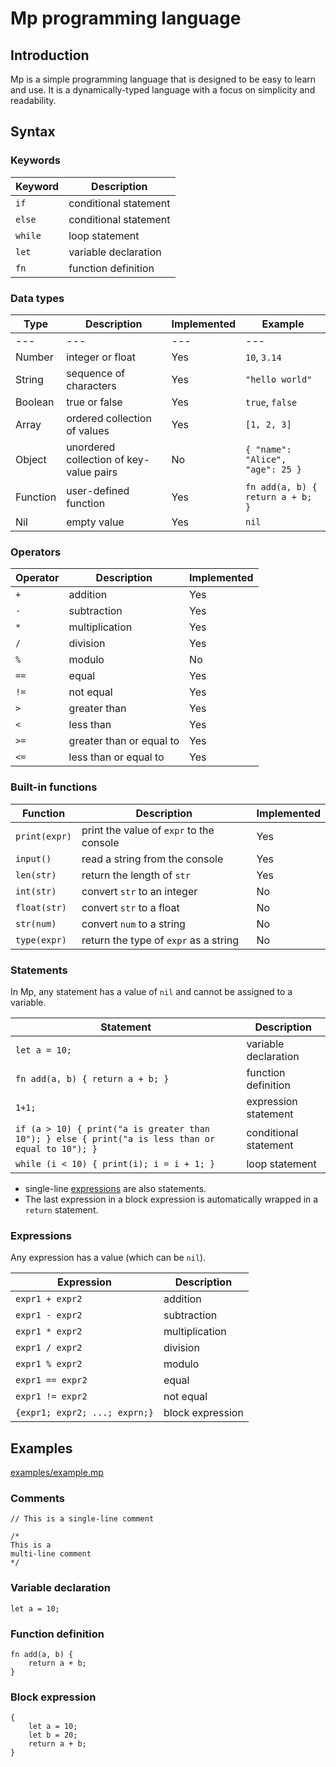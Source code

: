 # Mp programming language

## Introduction

Mp is a simple programming language that is designed to be easy to learn and
use. It is a dynamically-typed language with a focus on simplicity and
readability.

## Syntax

### Keywords

| Keyword | Description           |
| ------- | --------------------- |
| `if`    | conditional statement |
| `else`  | conditional statement |
| `while` | loop statement        |
| `let`   | variable declaration  |
| `fn`    | function definition   |

### Data types

| Type     | Description                             | Implemented | Example                          |
| -------- | --------------------------------------- | ----------- | -------------------------------- |
| ---      | ---                                     | ---         | ---                              |
| Number   | integer or float                        | Yes         | `10`, `3.14`                     |
| String   | sequence of characters                  | Yes         | `"hello world"`                  |
| Boolean  | true or false                           | Yes         | `true`, `false`                  |
| Array    | ordered collection of values            | Yes         | `[1, 2, 3]`                      |
| Object   | unordered collection of key-value pairs | No          | `{ "name": "Alice", "age": 25 }` |
| Function | user-defined function                   | Yes         | `fn add(a, b) { return a + b; }` |
| Nil      | empty value                             | Yes         | `nil`                            |

### Operators

| Operator | Description              | Implemented |
| -------- | ------------------------ | ----------- |
| `+`      | addition                 | Yes         |
| `-`      | subtraction              | Yes         |
| `*`      | multiplication           | Yes         |
| `/`      | division                 | Yes         |
| `%`      | modulo                   | No          |
| `==`     | equal                    | Yes         |
| `!=`     | not equal                | Yes         |
| `>`      | greater than             | Yes         |
| `<`      | less than                | Yes         |
| `>=`     | greater than or equal to | Yes         |
| `<=`     | less than or equal to    | Yes         |

### Built-in functions

| Function      | Description                              | Implemented |
| ------------- | ---------------------------------------- | ----------- |
| `print(expr)` | print the value of `expr` to the console | Yes         |
| `input()`     | read a string from the console           | Yes         |
| `len(str)`    | return the length of `str`               | Yes         |
| `int(str)`    | convert `str` to an integer              | No          |
| `float(str)`  | convert `str` to a float                 | No          |
| `str(num)`    | convert `num` to a string                | No          |
| `type(expr)`  | return the type of `expr` as a string    | No          |

### Statements

In Mp, any statement has a value of `nil` and cannot be assigned to a variable.

| Statement                                                                                         | Description           |
| ------------------------------------------------------------------------------------------------- | --------------------- |
| `let a = 10;`                                                                                     | variable declaration  |
| `fn add(a, b) { return a + b; }`                                                                  | function definition   |
| `1+1;`                                                                                            | expression statement  |
| `if (a > 10) { print("a is greater than 10"); } else { print("a is less than or equal to 10"); }` | conditional statement |
| `while (i < 10) { print(i); i = i + 1; }`                                                         | loop statement        |

- single-line [expressions](#Expressions) are also statements.
- The last expression in a block expression is automatically wrapped in a
  `return` statement.

### Expressions

Any expression has a value (which can be `nil`).

| Expression                    | Description      |
| ----------------------------- | ---------------- |
| `expr1 + expr2`               | addition         |
| `expr1 - expr2`               | subtraction      |
| `expr1 * expr2`               | multiplication   |
| `expr1 / expr2`               | division         |
| `expr1 % expr2`               | modulo           |
| `expr1 == expr2`              | equal            |
| `expr1 != expr2`              | not equal        |
| `{expr1; expr2; ...; exprn;}` | block expression |

## Examples

[examples/example.mp](examples/example.mp)

### Comments

```
// This is a single-line comment

/*
This is a
multi-line comment
*/
```

### Variable declaration

```
let a = 10;
```

### Function definition

```
fn add(a, b) {
    return a + b;
}
```

### Block expression

```
{
    let a = 10;
    let b = 20;
    return a + b;
}
```
